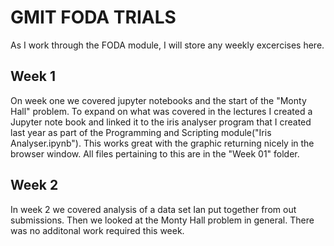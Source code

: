 # GMIT FODA TRIALS
As I work through the FODA module, I will store any weekly excercises here.

## Week 1
On week one we covered jupyter notebooks and the start of the "Monty Hall" problem. To expand on what was covered in the lectures I created a Jupyter note book and linked it to the iris analyser program that I created last year as part of the Programming and Scripting module("Iris Analyser.ipynb"). This works great with the graphic returning nicely in the browser window. All files pertaining to this are in the "Week 01" folder.


## Week 2
In week 2 we covered analysis of a data set Ian put together from out submissions. Then we looked at the Monty Hall problem in general. There was no additonal work required this week.